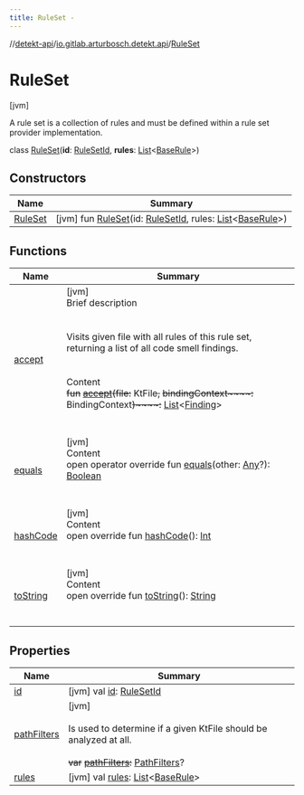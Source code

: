 ```yaml
---
title: RuleSet -
---
```

//[detekt-api](../../index.md)/[io.gitlab.arturbosch.detekt.api](../index.md)/[RuleSet](index.md)



# RuleSet  
 [jvm] 

A rule set is a collection of rules and must be defined within a rule set provider implementation.

class [RuleSet](index.md)(**id**: [RuleSetId](../index.md#io.gitlab.arturbosch.detekt.api/RuleSetId///PointingToDeclaration/), **rules**: [List](https://kotlinlang.org/api/latest/jvm/stdlib/kotlin.collections/-list/index.html)<[BaseRule](../../io.gitlab.arturbosch.detekt.api.internal/-base-rule/index.md)>)   


## Constructors  
  
|  Name|  Summary| 
|---|---|
| [RuleSet](-rule-set.md)|  [jvm] fun [RuleSet](-rule-set.md)(id: [RuleSetId](../index.md#io.gitlab.arturbosch.detekt.api/RuleSetId///PointingToDeclaration/), rules: [List](https://kotlinlang.org/api/latest/jvm/stdlib/kotlin.collections/-list/index.html)<[BaseRule](../../io.gitlab.arturbosch.detekt.api.internal/-base-rule/index.md)>)   <br>


## Functions  
  
|  Name|  Summary| 
|---|---|
| [accept](accept.md)| [jvm]  <br>Brief description  <br><br><br>Visits given file with all rules of this rule set, returning a list of all code smell findings.<br><br>  <br>Content  <br>~~fun~~ [~~accept~~](accept.md)~~(~~~~file~~~~:~~ KtFile~~,~~ ~~bindingContext~~~~:~~ BindingContext~~)~~~~:~~ [List](https://kotlinlang.org/api/latest/jvm/stdlib/kotlin.collections/-list/index.html)<[Finding](../-finding/index.md)>  <br><br><br>
| [equals](../../io.gitlab.arturbosch.detekt.api.internal/-yaml-config/-companion/index.md#kotlin/Any/equals/#kotlin.Any?/PointingToDeclaration/)| [jvm]  <br>Content  <br>open operator override fun [equals](../../io.gitlab.arturbosch.detekt.api.internal/-yaml-config/-companion/index.md#kotlin/Any/equals/#kotlin.Any?/PointingToDeclaration/)(other: [Any](https://kotlinlang.org/api/latest/jvm/stdlib/kotlin/-any/index.html)?): [Boolean](https://kotlinlang.org/api/latest/jvm/stdlib/kotlin/-boolean/index.html)  <br><br><br>
| [hashCode](../../io.gitlab.arturbosch.detekt.api.internal/-yaml-config/-companion/index.md#kotlin/Any/hashCode/#/PointingToDeclaration/)| [jvm]  <br>Content  <br>open override fun [hashCode](../../io.gitlab.arturbosch.detekt.api.internal/-yaml-config/-companion/index.md#kotlin/Any/hashCode/#/PointingToDeclaration/)(): [Int](https://kotlinlang.org/api/latest/jvm/stdlib/kotlin/-int/index.html)  <br><br><br>
| [toString](../../io.gitlab.arturbosch.detekt.api.internal/-yaml-config/-companion/index.md#kotlin/Any/toString/#/PointingToDeclaration/)| [jvm]  <br>Content  <br>open override fun [toString](../../io.gitlab.arturbosch.detekt.api.internal/-yaml-config/-companion/index.md#kotlin/Any/toString/#/PointingToDeclaration/)(): [String](https://kotlinlang.org/api/latest/jvm/stdlib/kotlin/-string/index.html)  <br><br><br>


## Properties  
  
|  Name|  Summary| 
|---|---|
| [id](index.md#io.gitlab.arturbosch.detekt.api/RuleSet/id/#/PointingToDeclaration/)|  [jvm] val [id](index.md#io.gitlab.arturbosch.detekt.api/RuleSet/id/#/PointingToDeclaration/): [RuleSetId](../index.md#io.gitlab.arturbosch.detekt.api/RuleSetId///PointingToDeclaration/)   <br>
| [pathFilters](index.md#io.gitlab.arturbosch.detekt.api/RuleSet/pathFilters/#/PointingToDeclaration/)|  [jvm] <br><br>Is used to determine if a given KtFile should be analyzed at all.<br><br>~~var~~ [~~pathFilters~~](index.md#io.gitlab.arturbosch.detekt.api/RuleSet/pathFilters/#/PointingToDeclaration/)~~:~~ [PathFilters](../../io.gitlab.arturbosch.detekt.api.internal/-path-filters/index.md)?   <br>
| [rules](index.md#io.gitlab.arturbosch.detekt.api/RuleSet/rules/#/PointingToDeclaration/)|  [jvm] val [rules](index.md#io.gitlab.arturbosch.detekt.api/RuleSet/rules/#/PointingToDeclaration/): [List](https://kotlinlang.org/api/latest/jvm/stdlib/kotlin.collections/-list/index.html)<[BaseRule](../../io.gitlab.arturbosch.detekt.api.internal/-base-rule/index.md)>   <br>


